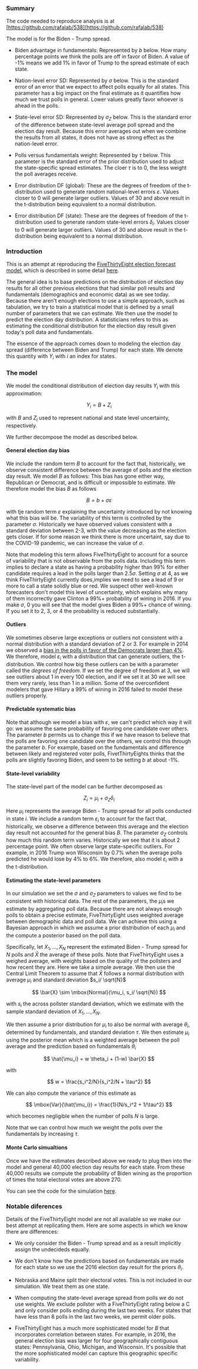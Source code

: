 <script type="text/javascript"
        src="https://cdnjs.cloudflare.com/ajax/libs/mathjax/2.7.0/MathJax.js?config=TeX-AMS_CHTML"></script>


### Summary

The code needed to reproduce analysis is at [https://github.com/rafalab/538](https://github.com/rafalab/538)

The model is for the Biden - Trump spread. 


* Biden advantage in fundamentals: Represented by $b$ below. How many percentage points we think the polls are off in favor of Biden. A value of -1% means we add 1% in favor of Trump to the spread estimate of each state. 

* Nation-level error SD: Represented by $\sigma$ below. This is the standard error of an error that we expect to affect polls equally for all states. This parameter has a big impact on the final estimate as it quantifies how much we trust polls in general. Lower values greatly favor whoever is ahead in the polls. 

* State-level error SD: Represented by $\sigma_Z$ below. This is the standard error of the difference between state-level average poll spread and the election day result. Because this error averages out when we combine the results from all states, it does not have as strong effect as the nation-level error.

* Polls versus fundamentals weight: Represented by $\tau$ below. This parameter is the standard error of the prior distribution used to adjust the state-specific spread estimates.  The cloer $\tau$ is to 0, the less weight the poll averages receive.

* Error distribution DF (global): These are the degrees of freedom of the t-distribution used to generate random national-level errors $\varepsilon$. Values closer to 0 will generate larger outliers. Values of 30 and above result in the t-distribution being equivalent to a normal distribution.

* Error distribution DF (state): These are the degrees of freedom of the t-distribution used to generate random state-level errors $\delta_i$. Values closer to 0 will generate larger outliers. Values of 30 and above result in the t-distribution being equivalent to a normal distribution.


<!-- * Number of simulations: Number of elections simulated. Larger values result in more stable results. -->

### Introduction 

This is an attempt at reproducing the [FiveThirtyEight election forecast model](https://projects.fivethirtyeight.com/2020-election-forecast/), which is described in some 
detail [here](https://fivethirtyeight.com/features/how-fivethirtyeights-2020-presidential-forecast-works-and-whats-different-because-of-covid-19/).

The general idea is to base predictions on the distribution of election day results for all other previous elections that had similar poll results and fundamentals (demographics and economic data) as we see today. Because there aren't enough elections to use a simple approach, such as tabulation, we try to train a statistical model that is defined by a small number of parameters that we can estimate. We then use the model to predict the election day distribution. A statisticians refers to this as estimating the conditional distribution for the election day result given today's poll data and fundamentals. 

The essence of the approach comes down to modeling the election day spread (difference between Biden and Trump) for each state. We denote this quantity with $Y_i$ with $i$ an index for states.


### The model

We model the conditional distribution of election day results $Y_i$ with this approximation: 

$$
Y_i = B + Z_i 
$$

with $B$ and $Z_i$ used to represent national and state level uncertainty, respectively.

We further decompose the model as described below.


#### General election day bias


We include the random term $B$ to account for the fact that, historically, we observe consistent difference between the average of polls and the election day result. We model $B$ as follows:
This bias has gone either way, Republican or Democrat, and is difficult or impossible to estimate. We therefore model the bias $B$ as follows


$$
B = b + \sigma \varepsilon
$$

with tje random term $\varepsilon$ explaining the uncertainty introduced by not knowing what this bias will be. The variability of this term is controlled by the parameter $\sigma$. Historically we have observed values consistent with a standard deviation between 2-3, with the value decreasing as the election gets closer. If for some reason we think there is more uncertaint, say due to the COVID-19 pandemic, we can increase the value of $\sigma$.

Note that modeling this term allows FiveThirtyEight to account for a source of variability that is not observable from the polls data. Including this term implies to declare a state as having a probability higher than 99% for either candidate requires a lead in the polls larger than $2.5 \sigma$. Setting $\sigma$ at 4, as we think FiveThirtyEight currently does,implies we need to see a lead of 9 or more to call a state solidly blue or red. We suspect other well-known forecasters don't model this level of uncertainty, which explains why many of them incorrectly gave Clinton a 99%+ probability of wining in 2016. If you make $\sigma$, 0 you will see that the model gives Biden a 99%+ chance of wining. If you set it to 2, 3, or 4 the probability is reduced substantially.

#### Outliers

We sometimes observe large exceptions or outliers not consistent with a normal distribution with a standard deviation of 2 or 3. For example in 2014 we observed a [bias in the polls in favor of the Democrats larger than 4%](https://fivethirtyeight.com/features/the-polls-were-skewed-toward-democrats/). We therefore, model $\varepsilon_i$ with a distribution that can generate outliers, the t-distribution. We control how big these outliers can be with a parameter called the _degrees of freedom_. If we set the degree of freedom at 3, we will see outliers about 1 in every 100 election, and if we set it at 30 we will see them very rarely, less than 1 in a million. Some of the overconfident modelers that gave Hillary a 99% of wining in 2016 failed to model these outliers properly. 

#### Predictable systematic bias

Note that although we model a bias with $\varepsilon$, we can't predict which way it will go: 
we assume the same probability of favoring one candidate over others. The parameter $b$ permits us to change this if we have reason to believe that the polls are favoring one candidate over the others, we control this through the parameter $b$. For example, based on the fundamentals and difference between likely and registered voter polls, FivetThirtyEights thinks that the polls are slightly favoring Biden, and seem to be setting $b$ at about -1%.


#### State-level variability  

The state-level part of the model can be further decomposed as 

$$
Z_i = \mu_i + \sigma_Z \delta_i
$$

Here $\mu_i$ represents the average Biden - Trump spread for all polls conducted in state $i$. We include a random term $\varepsilon_i$ to account for the fact that, historically, we observe a difference between this average and the election day result not accounted for the general bias $B$. The parameter $\sigma_Z$ controls how much this random term varies. Historically we see that it is about 2 percentage point. We often observe large state-specific outliers. For example, in 2016 Trump won Wisconsin by 0.7% when the average polls predicted he would lose by 4% to 6%. We therefore, also model $\varepsilon_i$ with a the t-distribution. 

#### Estimating the state-level parameters

In our simulation we set the $\sigma$ and $\sigma_Z$ parameters to values we find to be consistent with historical data. The rest of the parameters, the $\mu_i\mbox{s}$ we estimate by aggregating poll data. Because there are not always enough polls to obtain a precise estimate, FiveThirtyEight uses weighted average between demographic data and poll data. We can achieve this using a Bayesian approach in which we assume a prior distribution of each $\mu_i$ and the compute a posterior based on the poll data. 

Specifically, let $X_1, \dots, X_N$ represent the estimated Biden - Trump spread for $N$ polls and $\bar{X}$ the average of these polls. Note that FiveThirtyEight uses a weighed average, with weights based on the quality of the pollsters and how recent they are. Here we take a simple average. We then use the Central Limit Theorem to assume that $\bar{X}$ follows a normal distribution with average $\mu_i$ and standard deviation  $s_i/ \sqrt{N}$

$$
\bar{X} \sim \mbox{Normal}(\mu_i, s_i/ \sqrt{N})
$$

with $s_i$ the across pollster standard deviation, which we estimate with the sample standard deviation of $X_1, \dots, X_N$.

We then assume a prior distribution for $\mu_i$ to also be normal with average $\theta_i$, determined by fundamentals, and standard deviation $\tau$. We then estimate $\mu_i$ using the posterior mean which is a weighted average between the poll average and the prediction based on fundamentals $\theta_i$ 

$$
\hat{\mu_i} = w \theta_i + (1-w) \bar{X}
$$

with 

$$
w = \frac{s_i^2/N}{s_i^2/N + \tau^2}
$$

We can also compute the variance of this estimate as

$$
\mbox{Var}(\hat{\mu_i}) = \frac{1}{N/s_i^2 + 1/\tau^2}
$$

which becomes negligible when the number of polls $N$ is large.

Note that we can control how much we weight the polls over the fundamentals by increasing $\tau$.


#### Monte Carlo simualtions

Once we have the estimates described above we ready to plug then into the model 
and general 40,000 election day results for each state. From these 40,000 results we compute the 
probability of Biden wining as the proportion of times the total electoral votes are 
above 270.

You can see the code for the simulation [here](https://github.com/rafalab/538/blob/master/funcs.R).
### Notable diferences

Details of the FiveThirtyEight model are not all available so we make our best attempt
at replicating them. Here are some aspects in which we know there are differences:

* We only consider the Biden - Trump spread and as a result implicitly assign the undecideds equally.

* We don't know how the predictions based on fundamentals are made for each state so
we use the 2016 election day result for the priors $\theta_i$.

* Nebraska and Maine split their electoral votes. This is not included in our simulation. We treat them as one state.

* When computing the state-level average spread from polls we do not use weights. We exclude pollster
with a FiveThirtyEight rating below a C and only consider polls ending during the last two weeks. For 
states that have less than 8 polls in the last two weeks, we permit older polls.

* FiveThirtyEight has a much more sophisticated model for $B$ that incorporates correlation between states. 
For example, in 2016, the general election bias was larger for four geographically contiguous states: Pennsylvania, Ohio, Michigan, and Wisconsin. It's possible that the more sophisticated model can capture this geographic specific variability.

<br>
<br>




